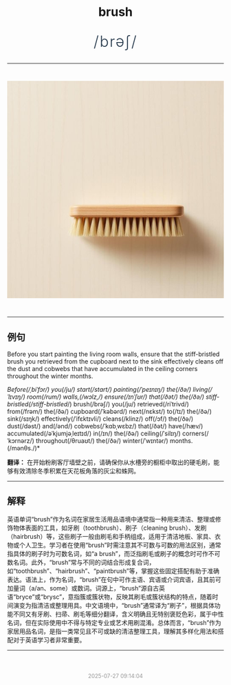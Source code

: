 <div align="center">

# brush

<div style="margin: 30px 0;">
<h1 style="font-size: 2.5em; font-weight: 300; letter-spacing: 2px; margin: 0; color: #2c3e50;">
/brəʃ/
</h1>
</div>

</div>

---

<div align="center" style="margin: 40px 0;">

![brush](images/brush.png)

</div>

---

## 例句

Before you start painting the living room walls, ensure that the stiff-bristled brush you retrieved from the cupboard next to the sink effectively cleans off the dust and cobwebs that have accumulated in the ceiling corners throughout the winter months.

*Before(/ˌbiˈfɔr/) you(/ju/) start(/stɑrt/) painting(/ˈpeɪnɪŋ/) the(/ðə/) living(/ˈlɪvɪŋ/) room(/rum/) walls,(/wɔlz,/) ensure(/ɪnˈʃʊr/) that(/ðət/) the(/ðə/) stiff-bristled(/stiff-bristled*/) brush(/brəʃ/) you(/ju/) retrieved(/riˈtrivd/) from(/frəm/) the(/ðə/) cupboard(/ˈkəbərd/) next(/nɛkst/) to(/tɪ/) the(/ðə/) sink(/sɪŋk/) effectively(/ˈifɛktɪvli/) cleans(/klinz/) off(/ɔf/) the(/ðə/) dust(/dəst/) and(/ənd/) cobwebs(/ˈkɑbˌwɛbz/) that(/ðət/) have(/hæv/) accumulated(/əˈkjumjəˌleɪtɪd/) in(/ɪn/) the(/ðə/) ceiling(/ˈsilɪŋ/) corners(/ˈkɔrnərz/) throughout(/θruaʊt/) the(/ðə/) winter(/ˈwɪntər/) months.(/mənθs./)*

**翻译：** 在开始粉刷客厅墙壁之前，请确保你从水槽旁的橱柜中取出的硬毛刷，能够有效清除冬季积累在天花板角落的灰尘和蛛网。

---

## 解释

英语单词“brush”作为名词在家居生活用品语境中通常指一种用来清洁、整理或修饰物体表面的工具，如牙刷（toothbrush）、刷子（cleaning brush）、发刷（hairbrush）等，这些刷子一般由刷毛和手柄组成，适用于清洁地板、家具、衣物或个人卫生。学习者在使用“brush”时需注意其不可数与可数的用法区别，通常指具体的刷子时为可数名词，如“a brush”，而泛指刷毛或刷子的概念时可作不可数名词。此外，“brush”常与不同的词结合形成复合词，如“toothbrush”、“hairbrush”、“paintbrush”等，掌握这些固定搭配有助于准确表达。语法上，作为名词，“brush”在句中可作主语、宾语或介词宾语，且其前可加量词（a/an、some）或数词。词源上，“brush”源自古英语“bryce”或“brysc”，意指簇或簇状物，反映其刷毛或簇状结构的特点，随着时间演变为指清洁或整理用具。中文语境中，“brush”通常译为“刷子”，根据具体功能不同又有牙刷、扫帚、刷毛等细分翻译，含义明确且无特别褒贬色彩，属于中性名词，但在实际使用中不得与特定专业或艺术用刷混淆。总体而言，“brush”作为家居用品名词，是指一类常见且不可或缺的清洁整理工具，理解其多样化用法和搭配对于英语学习者非常重要。


---

<div align="center" style="margin-top: 50px;">
<small style="color: #999; font-size: 0.9em;">2025-07-27 09:14:04</small>
</div>
